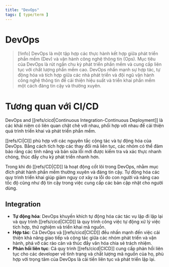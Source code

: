 ```yaml
---
title: "DevOps"
tags: [ type/term ]
---
```


# DevOps

> [!info]
> DevOps là một tập hợp các thực hành kết hợp giữa phát triển phần mềm (Dev) và vận hành công nghệ thông tin (Ops). Mục
> tiêu của DevOps là rút ngắn chu kỳ phát triển phần mềm và cung cấp liên tục với chất lượng phần mềm cao. DevOps nhấn
> mạnh sự hợp tác, tự động hóa và tích hợp giữa các nhà phát triển và đội ngũ vận hành công nghệ thông tin để cải thiện
> hiệu suất và triển khai phần mềm một cách đáng tin cậy và thường xuyên.

# Tương quan với CI/CD

DevOps and [[refs/cicd|Continuous Integration-Continuous Deployment]] là các khái niệm có liên quan chặt chẽ với nhau,
phối hợp với nhau để cải thiện quá trình triển khai và phát triển phần mềm.

[[refs/CI|CI]] phù hợp với các nguyên tắc cộng tác và tự động hóa của DevOps. Bằng cách tích hợp các thay đổi mã liên
tục, các nhóm có thể đảm bảo rằng các tính năng và bản sửa lỗi mới được kiểm tra và xác thực nhanh chóng, thúc đẩy chu
kỳ phát triển nhanh hơn.

Trong khi đó [[refs/CD|CD]] là hoạt động cốt lõi trong DevOps, nhằm mục đích phát hành phần mềm thường xuyên và đáng tin
cậy. Tự động hóa các quy trình triển khai giúp giảm nguy cơ xảy ra lỗi do con người và nâng cao tốc độ cũng như độ tin
cậy trong việc cung cấp các bản cập nhật cho người dùng.

## Integration

* **Tự động hóa**: DevOps khuyến khích tự động hóa các tác vụ lặp đi lặp lại và quy trình [[refs/cicd|CICD]] là quy trình công
việc tự động xử lý việc tích hợp, thử nghiệm và triển khai mã nguồn.
* **Hợp tác**: Cả DevOps và [[refs/cicd|CICD]] đều nhấn mạnh đến việc cải thiện khả năng giao tiếp và cộng tác giữa các nhóm
phát triển và vận hành, phá vỡ các rào cản và thúc đẩy văn hóa chia sẻ trách nhiệm.
* **Phản hồi liên tục**: Cả quy trình [[refs/cicd|CICD]] cung cấp phản hồi liên tục cho các developer về tình trạng và chất
lượng mã nguồn của họ, phù hợp với trọng tâm của DevOps là cải tiến liên tục và phát triển lặp lại.